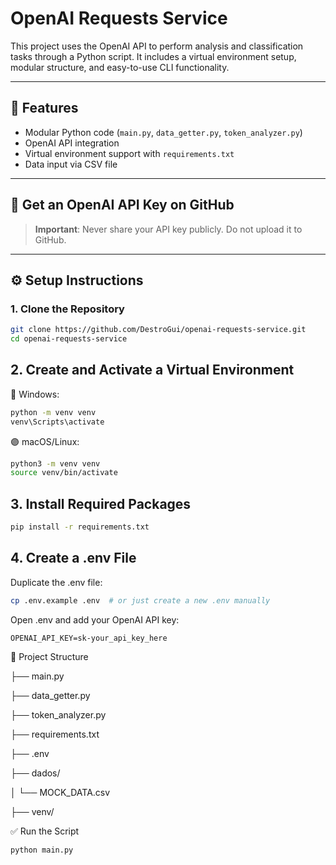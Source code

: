 # OpenAI Requests Service

This project uses the OpenAI API to perform analysis and classification tasks through a Python script. It includes a virtual environment setup, modular structure, and easy-to-use CLI functionality.

---

## 🚀 Features

- Modular Python code (`main.py`, `data_getter.py`, `token_analyzer.py`)
- OpenAI API integration
- Virtual environment support with `requirements.txt`
- Data input via CSV file

---

## 🔑 Get an OpenAI API Key on GitHub

> **Important**: Never share your API key publicly. Do not upload it to GitHub.

---

## ⚙️ Setup Instructions

### 1. Clone the Repository

```bash
git clone https://github.com/DestroGui/openai-requests-service.git
cd openai-requests-service
```

## 2. Create and Activate a Virtual Environment

🔵 Windows:

```bash
python -m venv venv
venv\Scripts\activate
```
🟣 macOS/Linux:

```bash
python3 -m venv venv
source venv/bin/activate
```

## 3. Install Required Packages

```bash
pip install -r requirements.txt
```

## 4. Create a .env File

Duplicate the .env file:

```bash
cp .env.example .env  # or just create a new .env manually
```

Open .env and add your OpenAI API key:

```OPENAI_API_KEY=sk-your_api_key_here```

📁 Project Structure

├── main.py

├── data_getter.py

├── token_analyzer.py

├── requirements.txt

├── .env

├── dados/

│   └── MOCK_DATA.csv

├── venv/


✅ Run the Script

```
python main.py
```
